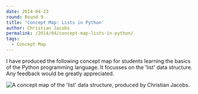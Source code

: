 ```yaml
---
date: 2014-04-23
round: Round 9
title: 'Concept Map: Lists in Python'
author: Christian Jacobs
permalink: /2014/04/concept-map-lists-in-python/
tags:
  - Concept Map
---
```

I have produced the following concept map for students learning the basics of the Python programming language. It focusses on the 'list' data structure. Any feedback would be greatly appreciated.

![A concept map of the 'list' data structure, produced by Christian Jacobs.][1]

 [1]: http://files.software-carpentry.org/training-course/2014/04/list_concept_map_christian_jacobs.jpg
